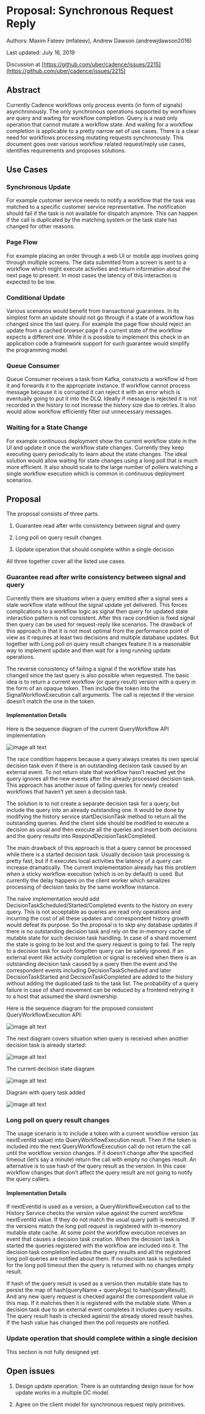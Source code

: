 # Proposal: Synchronous Request Reply

Authors: Maxim Fateev (mfateev), Andrew Dawson (andrewjdawson2016)

Last updated: July 16, 2019

Discussion at [https://github.com/uber/cadence/issues/2215](https://github.com/uber/cadence/issues/2215)

## Abstract

Currently Cadence workflows only process events (in form of signals) asynchronously. The only synchronous operations supported by workflows are query and waiting for workflow completion. Query is a read only operation that cannot mutate a workflow state. And waiting for a workflow completion is applicable to a pretty narrow set of use cases. There is a clear need for workflows processing mutating requests synchronously. This document goes over various workflow related request/reply use cases, identifies requirements and proposes solutions.

## Use Cases

### Synchronous Update

For example customer service needs to notify a workflow that the task was matched to a specific customer service representative. The notification should fail if the task is not available for dispatch anymore. This can happen if the call is duplicated by the matching system or the task state has changed for other reasons.

### Page Flow

For example placing an order through a web UI or mobile app involves going through multiple screens. The data submitted from a screen is sent to a workflow which might execute activities and return information about the next page to present. In most cases the latency of this interaction is expected to be low.

### Conditional Update

Various scenarios would benefit from transactional guarantees. In its simplest form an update should not go through if a state of a workflow has changed since the last query. For example the page flow should reject an update from a cached browser page if a current state of the workflow expects a different one. While it is possible to implement this check in an application code a framework support for such guarantee would simplify the programming model.

### Queue Consumer

Queue Consumer receives a task from Kafka, constructs a workflow id from it and forwards it to the appropriate instance. If workflow cannot process message because it is corrupted it can reject it with an error which is eventually going to put it into the DLQ. Ideally if message is rejected it is not recorded in the history to not increase the history size due to retries. It also would allow workflow efficiently filter out unnecessary messages.

### Waiting for a State Change

For example continuous deployment show the current workflow state in the UI and update it once the workflow state changes. Currently they keep executing query periodically to learn about the state changes. The ideal solution would allow waiting for state changes using a long poll that is much more efficient. It also should scale to the large number of pollers watching a single workflow execution which is common in continuous deployment scenarios.

## Proposal

The proposal consists of three parts.

1. Guarantee read after write consistency between signal and query

2. Long poll on query result changes

3. Update operation that should complete within a single decision

All three together cover all the listed use cases.

### Guarantee read after write consistency between signal and query

Currently there are situations when a query emitted after a signal sees a stale workflow state without the signal update yet delivered. This forces complications to a workflow logic as signal then query for updated state interaction pattern is not consistent. After this race condition is fixed signal then query can be used for request-reply like scenarios. The drawback of this approach is that it is not most optimal from the performance point of view as it requires at least two decisions and multiple database updates. But together with Long poll on query result changes feature it is a reasonable way to implement update and then wait for a long running update operations.

The reverse consistency of failing a signal if the workflow state has changed since the last query is also possible when requested. The basic idea is to return a current workflow (or query result) version with a query in the form of an opaque token. Then include the token into the SignalWorkflowExecution call arguments. The call is rejected if the version doesn’t match the one in the token.

#### Implementation Details

Here is the sequence diagram of the current QueryWorkflow API implementation:

![image alt text](2215-synchronous-request-reply_0.png)

The race condition happens because a query always creates its own special decision task even if there is an outstanding decision task caused by an external event. To not return state that workflow hasn’t reached yet the query ignores all the new events after the already processed decision task. This approach has another issue of failing queries for newly created workflows that haven’t yet seen a decision task.

The solution is to not create a separate decision task for a query, but include the query into an already outstanding one. It would be done by modifying the history service startDecisionTask method to return all the outstanding queries. And the client side should be modified to execute a decision as usual and then execute all the queries and insert both decisions and the query results into RespondDecisionTaskCompleted.

The main drawback of this approach is that a query cannot be processed while there is a started decision task. Usually decision task processing is pretty fast, but if it executes local activities the latency of a query can increase dramatically. The current implementation already has this problem when a sticky workflow execution (which is on by default) is used. But currently the delay happens on the client worker which serializes processing of decision tasks by the same workflow instance.

The naive implementation would add DecisionTaskScheduled/Started/Completed events to the history on every query. This is not acceptable as queries are read only operations and incurring the cost of all these updates and correspondent history growth would defeat its purpose. So the proposal is to skip any database updates if there is no outstanding decision task and rely on the in-memory cache of mutable state for such decision task handling. In case of a shard movement the state is going to be lost and the query request is going to fail. The reply to a decision task for such forgotten query can be safely ignored. If an external event like activity completion or signal is received when there is an outstanding decision task caused by a query then the event and the correspondent events including  DecisionTaskScheduled and later DecisionTaskStarted and DecisionTaskCompleted are added to the history without adding the duplicated task to the task list. The probability of a query failure in case of shard movement can be reduced by a frontend retrying it to a host that assumed the shard ownership.

Here is the sequence diagram for the proposed consistent QueryWorkflowExecution API:

![image alt text](2215-synchronous-request-reply_1.png)

The next diagram covers situation when query is received when another decision task is already started:

![image alt text](2215-synchronous-request-reply_2.png)

The current decision state diagram 

![image alt text](2215-synchronous-request-reply_3.png)

Diagram with query task added

![image alt text](2215-synchronous-request-reply_4.png)

### Long poll on query result changes

The usage scenario is to include a token with a current workflow version (as nextEventId value) into QueryWorkflowExecution result. Then if the token is included into the next QueryWorkflowExecution call do not return the call until the workflow version changes. If it doesn’t change after the specified timeout (let’s say a minute) return the call with empty no changes result. An alternative is to use hash of the query result as the version. In this case workflow changes that don’t affect the query result are not going to notify the query callers.

#### Implementation Details

If nextEventId is used as a version, a QueryWorkflowExecution call to the History Service checks the version value against the current workflow nextEventId value. If they do not match the usual query path is executed. If the versions match the long poll request is registered with in-memory mutable state cache.  At some point the workflow execution receives an event that causes a decision task creation. When the decision task is started the queries registered with the workflow are included into it. The decision task completion includes the query results and all the registered long poll queries are notified about them. If no decision task is scheduled for the long poll timeout then the query is returned with no changes empty result.

If hash of the query result is used as a version then mutable state has to persist the map of hash(queryName + queryArgs) to hash(queryResult). And any new query request is checked against the correspondent value in this map. If it matches then it is registered with the mutable state. When a decision task due to an external event completes it includes query results. The query result hash is checked against the already stored result hashes. If the hash value has changed then the poll requests are notified.

### Update operation that should complete within a single decision

This section is not fully designed yet.

## Open issues

1. Design update operation. There is an outstanding design issue for how update works in a multiple DC model.

2. Agree on the client model for synchronous request reply primitives.

